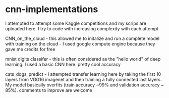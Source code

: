 # cnn-implementations

I attempted to attempt some Kaggle competitions and my scrips are uploaded here. I try to code with increasing complexity with each attempt

CNN_on_the_cloud - this allowed me to initalize and run a complete model with training on the cloud - I used google compute engine because they gave me credits for free

mnist digits classifer - this is often considered as the "hello world" of deep learning. I used a basic CNN here. pretty cool accuracy 

cats_dogs_predict - I attempted transfer learning here by taking the first 10 layers from VGG16 imagenet and then training a fully connected last layers. 
My model basically overfits (train accuracy ~99% and validation accuracy ~ 85%). comments to improve are welcome 
